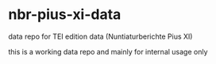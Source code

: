 # nbr-pius-xi-data
data repo for TEI edition data (Nuntiaturberichte Pius XI)


this is a working data repo and mainly for internal usage only
